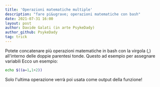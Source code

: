 ```yaml
---
title: 'Operazioni matematiche multiple'
description: "fare pi&ugrave; operazioni matematiche con bash"
date: 2021-07-31 16:00
layout: post
author: Davide Galati (in arte PsykeDady)
author_github: PsykeDady
tag: trick
---
```


Potete concatenare più operazioni matematiche in bash con la virgola (,) all'interno delle doppie parentesi tonde.
Questo ad esempio per assegnare variabili
Ecco un esempio: 
```bash
echo $((a=1,1+2))
```

Solo l'ultima operazione verrà poi usata come output della funzione!
